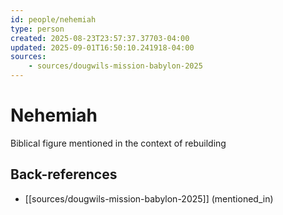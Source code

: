 ```yaml
---
id: people/nehemiah
type: person
created: 2025-08-23T23:57:37.37703-04:00
updated: 2025-09-01T16:50:10.241918-04:00
sources:
    - sources/dougwils-mission-babylon-2025
---
```


# Nehemiah

Biblical figure mentioned in the context of rebuilding

## Back-references
<!-- Auto-maintained by the system -->
- [[sources/dougwils-mission-babylon-2025]] (mentioned_in)

